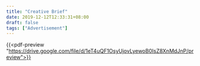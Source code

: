 ```yaml
---
title: "Creative Brief"
date: 2019-12-12T12:33:31+08:00
draft: false
tags: ["Advertisement"]
---
```


{{<pdf-preview "https://drive.google.com/file/d/1eT4uQF1OsyUjovLyewoB0IsZ8XnMdJnP/preview">}}
